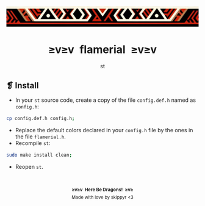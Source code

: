 <p align="center">
	<img alt="" src="../../assets/ornament.webp" />
</p>
<h1 align="center">≥v≥v&ensp;flamerial&ensp;≥v≥v</h1>
<p align="center">st</p>

## ❡ Install

- In your `st` source code, create a copy of the file `config.def.h` named as `config.h`:

```sh
cp config.def.h config.h;
```

- Replace the default colors declared in your `config.h` file by the ones in the file `flamerial.h`.
- Recompile `st`:

```sh
sudo make install clean;
```

- Reopen `st`.

&ensp;
<p align="center"><sup><strong>≥v≥v&ensp;Here Be Dragons!&ensp;≥v≥</strong><br />Made with love by skippyr <3</sup></p>
